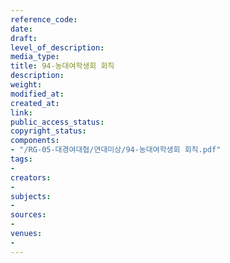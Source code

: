 ```yaml
---
reference_code: 
date: 
draft: 
level_of_description: 
media_type: 
title: 94-농대여학생회 회칙
description: 
weight: 
modified_at: 
created_at: 
link: 
public_access_status: 
copyright_status: 
components:
- "/RG-05-대경여대협/연대미상/94-농대여학생회 회칙.pdf"
tags:
- 
creators:
- 
subjects:
- 
sources:
- 
venues:
- 
---
```

